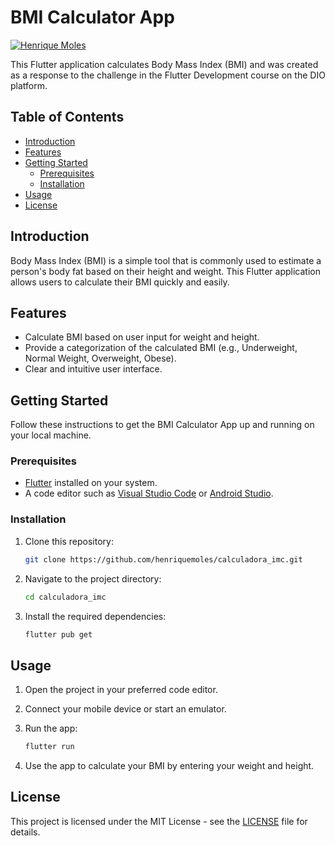# BMI Calculator App

[![Henrique Moles](https://img.shields.io/badge/-Henrique_Moles-007acc?style=flat-square&logo=GitHub&logoColor=white&link=https://github.com/henriquemoles)](https://github.com/henriquemoles)

This Flutter application calculates Body Mass Index (BMI) and was created as a response to the challenge in the Flutter Development course on the DIO platform.

## Table of Contents

- [Introduction](#introduction)
- [Features](#features)
- [Getting Started](#getting-started)
  - [Prerequisites](#prerequisites)
  - [Installation](#installation)
- [Usage](#usage)
- [License](#license)

## Introduction

Body Mass Index (BMI) is a simple tool that is commonly used to estimate a person's body fat based on their height and weight. This Flutter application allows users to calculate their BMI quickly and easily.

## Features

- Calculate BMI based on user input for weight and height.
- Provide a categorization of the calculated BMI (e.g., Underweight, Normal Weight, Overweight, Obese).
- Clear and intuitive user interface.

## Getting Started

Follow these instructions to get the BMI Calculator App up and running on your local machine.

### Prerequisites

- [Flutter](https://flutter.dev/) installed on your system.
- A code editor such as [Visual Studio Code](https://code.visualstudio.com/) or [Android Studio](https://developer.android.com/studio).

### Installation

1. Clone this repository:

   ```bash
   git clone https://github.com/henriquemoles/calculadora_imc.git
   ```

2. Navigate to the project directory:

   ```bash
   cd calculadora_imc
   ```

3. Install the required dependencies:

   ```bash
   flutter pub get
   ```

## Usage

1. Open the project in your preferred code editor.
2. Connect your mobile device or start an emulator.
3. Run the app:

   ```bash
   flutter run
   ```

4. Use the app to calculate your BMI by entering your weight and height.

## License

This project is licensed under the MIT License - see the [LICENSE](LICENSE) file for details.
